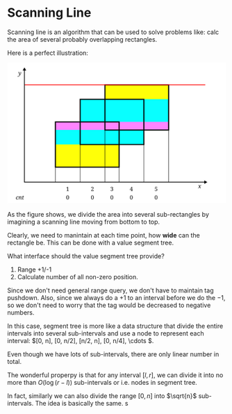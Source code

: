 # Scanning Line

Scanning line is an algorithm that can be used to solve problems like: calc the area of several probably overlapping rectangles.

Here is a perfect illustration:

![](pics/scanning_line_oiwiki.png)

As the figure shows, we divide the area into several sub-rectangles by imagining a scanning line moving from bottom to top.

Clearly, we need to manintain at each time point, how **wide** can the rectangle be. This can be done with a value segment tree.

What interface should the value segment tree provide?

1. Range +1/-1
2. Calculate number of all non-zero position.

Since we don't need general range query, we don't have to maintain tag pushdown. Also, since we always do a $+1$ to an interval before we do the $-1$, so we don't need to worry that the tag would be decreased to negative numbers.

In this case, segment tree is more like a data structure that divide the entire intervals into several sub-intervals and use a node to represent each interval: $[0, n], [0, n/2], [n/2, n], [0, n/4], \cdots $.

Even though we have lots of sub-intervals, there are only linear number in total.

The wonderful properpy is that for any interval $[l, r]$, we can divide it into no more than $O(\log (r - l))$ sub-intervals or i.e. nodes in segment tree.  

In fact, similarly we can also divide the range $[0, n]$ into $\sqrt{n}$ sub-intervals. The idea is basically the same. s